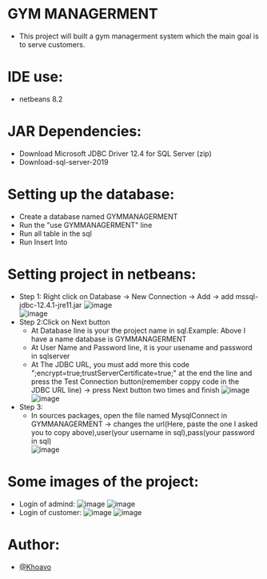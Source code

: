 # GYM MANAGERMENT
  + This project will built a gym managerment system which the main goal is to serve customers.
# IDE use:
  + netbeans 8.2
# JAR Dependencies:
  + Download Microsoft JDBC Driver 12.4 for SQL Server (zip)  
  + Download-sql-server-2019
# Setting up the database:
  + Create a database named GYMMANAGERMENT  
  + Run the "use GYMMANAGERMENT" line  
  + Run all table in the sql  
  + Run Insert Into  
# Setting project in netbeans:
  + Step 1: Right click on Database -> New Connection -> Add -> add mssql-jdbc-12.4.1-jre11.jar
      ![image](https://github.com/Khoavo26042004/GYMMANAGERMENT/assets/154489298/97b00da2-200d-41c9-a5fb-d06232343a1d)  
      ![image](https://github.com/Khoavo26042004/GYMMANAGERMENT/assets/154489298/4f5fd162-7faf-495e-bf7c-5afea4db4180)
  + Step 2:Click on Next button
    + At Database line is your the project name in sql.Example: Above I have a name database is GYMMANAGERMENT  
    + At User Name and Password line, it is your usename and password in sqlserver  
    + At The JDBC URL, you must add more this code ";encrypt=true;trustServerCertificate=true;" at the end the line and press the Test Connection button(remember coppy code in the JDBC URL line) -> press Next button two times and finish
      ![image](https://github.com/Khoavo26042004/GYMMANAGERMENT/assets/154489298/3878a424-9567-4150-a271-6b674da452ee)
      ![image](https://github.com/Khoavo26042004/GYMMANAGERMENT/assets/154489298/2a0d9b20-7792-4aa4-9cb0-5c31a50042bf)
  + Step 3:  
    + In sources packages, open the file named MysqlConnect in GYMMANAGERMENT -> changes the url(Here, paste the one I asked you to copy above),user(your username in sql),pass(your password in sql)      
        ![image](https://github.com/Khoavo26042004/GYMMANAGERMENT/assets/154489298/53cdf80f-1c1a-4c95-a17e-619727c31dde)
# Some images of the project:
  + Login of admind:
      ![image](https://github.com/Khoavo26042004/GYMMANAGERMENT/assets/154489298/09180dca-f373-480e-a584-191a96cbe65a)
      ![image](https://github.com/Khoavo26042004/GYMMANAGERMENT/assets/154489298/61fd7dc4-4b51-4508-9c77-ac6f68772ec3)
  + Login of customer:
      ![image](https://github.com/Khoavo26042004/GYMMANAGERMENT/assets/154489298/518e3d1c-64af-43d2-b76f-e54dba2edf50)
      ![image](https://github.com/Khoavo26042004/GYMMANAGERMENT/assets/154489298/21e23caa-284a-4530-bd86-daff1551024b)
# Author:
- [@Khoavo](https://github.com/Khoavo26042004)









